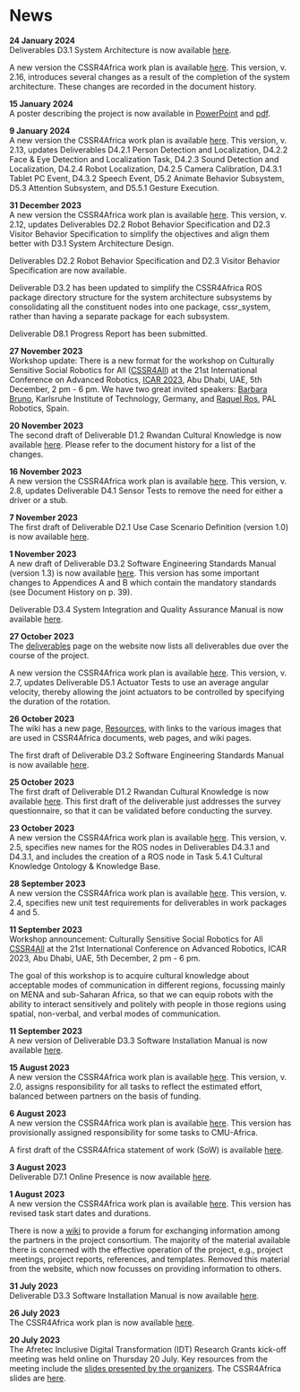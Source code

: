 # News
**24 January 2024**  
Deliverables  D3.1 System Architecture is now available [here](https://cssr4africa.github.io/deliverables/CSSR4Africa_Deliverable_D3.1.pdf).   

A new version the CSSR4Africa work plan is available [here](https://cssr4africa.github.io/workplan/CSSR4Africa_Work_Plan.pdf). This version, v. 2.16,  introduces several changes as a result of the completion of the system architecture. These changes are recorded in the document history.

**15 January 2024**  
A poster describing the project is now available in [PowerPoint](https://cssr4africa.github.io/posters/CSSR4Africa.pptx) and [pdf](https://cssr4africa.github.io/posters/CSSR4Africa.pdf).

**9 January 2024**  
A new version the CSSR4Africa work plan is available [here](https://cssr4africa.github.io/workplan/CSSR4Africa_Work_Plan.pdf). This version, v. 2.13, updates Deliverables D4.2.1 Person Detection and Localization, D4.2.2 Face & Eye Detection and Localization Task, D4.2.3 Sound Detection and Localization, D4.2.4 Robot Localization, D4.2.5 Camera Calibration, D4.3.1 Tablet PC Event, D4.3.2 Speech Event, D5.2 Animate Behavior Subsystem, D5.3 Attention Subsystem,  and D5.5.1 Gesture Execution.

**31 December 2023**  
A new version the CSSR4Africa work plan is available [here](https://cssr4africa.github.io/workplan/CSSR4Africa_Work_Plan.pdf). This version, v. 2.12, updates Deliverables D2.2 Robot Behavior Specification and D2.3 Visitor Behavior Specification to simplify the  objectives and align them better with D3.1 System Architecture Design.

Deliverables  D2.2 Robot Behavior Specification and D2.3 Visitor Behavior Specification are now available.

Deliverable D3.2 has been updated to simplify the CSSR4Africa ROS package directory structure for the system architecture subsystems by consolidating all the constituent nodes into one package, cssr_system, rather than having a separate package for each subsystem.

Deliverable D8.1 Progress Report has been submitted.

**27 November 2023**  
Workshop update:  There is a new format for the workshop on Culturally Sensitive Social Robotics for All ([CSSR4All](http://www.cssr4all.org)) at the 21st International Conference on Advanced Robotics, [ICAR 2023](https://www.icar-robotics.org/), Abu Dhabi, UAE, 5th December, 2 pm - 6 pm.  We have two great invited speakers: [Barbara Bruno](https://www.informatik.kit.edu/img/bruno_professorenseite.pdf), Karlsruhe Institute of Technology, Germany, and [Raquel Ros](https://www.linkedin.com/in/raquel-ros-3905b521/?originalSubdomain=es), PAL Robotics, Spain.

**20  November 2023**  
The second draft of Deliverable D1.2 Rwandan Cultural Knowledge is now available [here](https://cssr4africa.github.io/deliverables/CSSR4Africa_Deliverable_D1.2.pdf).  Please refer to the document history for a list of the changes.

**16  November 2023**  
A new version the CSSR4Africa work plan is available [here](https://cssr4africa.github.io/workplan/CSSR4Africa_Work_Plan.pdf). This version, v. 2.8, updates Deliverable D4.1 Sensor Tests to remove the need for either a driver or a stub.

**7  November 2023**  
The first draft of Deliverable D2.1 Use Case Scenario Definition (version 1.0) is now available [here](https://cssr4africa.github.io/deliverables/CSSR4Africa_Deliverable_D2.1.pdf).   

**1  November 2023**  
A new draft of Deliverable D3.2 Software Engineering Standards Manual (version 1.3) is now available [here](https://cssr4africa.github.io/deliverables/CSSR4Africa_Deliverable_D3.2.pdf).  This version has some important changes to Appendices A and B which contain the mandatory standards (see Document History on p. 39). 

Deliverable D3.4 System Integration and Quality Assurance Manual is now available [here](https://cssr4africa.github.io/deliverables/CSSR4Africa_Deliverable_D3.4.pdf).

**27  October 2023**  
The [deliverables](https://cssr4africa.github.io/deliverables) page on the website now lists all deliverables due over the course of the project.

A new version the CSSR4Africa work plan is available [here](https://cssr4africa.github.io/workplan/CSSR4Africa_Work_Plan.pdf). This version, v. 2.7, updates Deliverable D5.1 Actuator Tests to use an average angular velocity, thereby allowing the joint actuators to be controlled by specifying the duration of the rotation.

**26  October 2023**  
The wiki has a new page, [Resources](https://github.com/cssr4africa/cssr4africa.github.io/wiki/Resources), with links to the various images that are used in CSSR4Africa documents, web pages, and wiki pages.

The first draft of Deliverable D3.2 Software Engineering Standards Manual is now available [here](https://cssr4africa.github.io/deliverables/CSSR4Africa_Deliverable_D3.2.pdf).  

**25  October 2023**  
The first draft of Deliverable D1.2 Rwandan Cultural Knowledge is now available [here](https://cssr4africa.github.io/deliverables/CSSR4Africa_Deliverable_D1.2.pdf).  This first draft of the deliverable just addresses the survey questionnaire, so that it can be validated before conducting the survey.

**23  October 2023**  
A new version the CSSR4Africa work plan is available [here](https://cssr4africa.github.io/workplan/CSSR4Africa_Work_Plan.pdf). This version, v. 2.5, specifies new names for the ROS nodes in Deliverables D4.3.1 and D4.3.1, and includes the creation of a ROS node in  Task 5.4.1 Cultural Knowledge Ontology & Knowledge Base.

**28  September 2023**  
A new version the CSSR4Africa work plan is available [here](https://cssr4africa.github.io/workplan/CSSR4Africa_Work_Plan.pdf). This version, v. 2.4, specifies new unit test requirements for deliverables in work packages 4 and 5.

**11 September 2023**  
Workshop announcement:  Culturally Sensitive Social Robotics for All [CSSR4All](http://www.cssr4all.org) at the 21st International Conference on Advanced Robotics, ICAR 2023, Abu Dhabi, UAE, 5th December, 2 pm - 6 pm. 

The goal of this workshop is to acquire cultural knowledge about acceptable modes of communication in different regions, focussing mainly on MENA and sub-Saharan Africa, so that we can equip robots with the ability to interact sensitively and politely with people in those regions using spatial, non-verbal, and verbal modes of communication.

**11 September 2023**  
A new version of Deliverable D3.3 Software Installation Manual is now available [here](https://cssr4africa.github.io/deliverables/CSSR4Africa_Deliverable_D3.3.pdf).

**15  August 2023**  
A new version the CSSR4Africa work plan is available [here](https://cssr4africa.github.io/workplan/CSSR4Africa_Work_Plan.pdf). This version, v. 2.0, assigns responsibility for all tasks to reflect the estimated effort, balanced between partners on the basis of funding.

**6  August 2023**  
A new version the CSSR4Africa work plan is available [here](https://cssr4africa.github.io/workplan/CSSR4Africa_Work_Plan.pdf). This version has provisionally assigned responsibility for some tasks to CMU-Africa.

A first draft of the CSSR4Africa statement of work (SoW) is available [here](https://cssr4africa.github.io/workplan/CSSR4Africa_SOW-Planner-IDT_Reseach_Grant.xlsx). 

**3 August 2023**  
Deliverable D7.1 Online Presence is now available [here](https://cssr4africa.github.io/deliverables/CSSR4Africa_Deliverable_D7.1.pdf).

**1 August 2023**  
A new version the CSSR4Africa work plan is available [here](https://cssr4africa.github.io/workplan/CSSR4Africa_Work_Plan.pdf). This version has revised task start dates and durations.

There is now a [wiki](https://github.com/cssr4africa/cssr4africa.github.io/wiki) to provide a forum for exchanging information among the partners in the project consortium. The majority of the material available there is concerned with the effective operation of the project, e.g., project meetings, project reports, references, and templates. Removed this material from the website, which now focusses on providing information to others.

**31 July 2023**  
Deliverable D3.3 Software Installation Manual is now available [here](https://cssr4africa.github.io/deliverables/CSSR4Africa_Deliverable_D3.3.pdf).

**26 July 2023**  
The CSSR4Africa work plan is now available [here](https://cssr4africa.github.io/workplan/CSSR4Africa_Work_Plan.pdf).

**20 July 2023**  
The Afretec Inclusive Digital Transformation (IDT) Research Grants kick-off meeting was held online on Thursday 20 July.  Key resources from the meeting include the <a href="https://docs.google.com/presentation/d/e/2PACX-1vTHtLY4z_utxNVQjGYs_xXnoHp2brG9VmxNLoibiE4NdqZqYQUTHyty_dCJ1vsWcw/pub">slides presented by the organizers</a>.
The CSSR4Africa slides are [here](https://cssr4africa.github.io/meetings/2023-07-20_CSSR4Africa.pdf).

